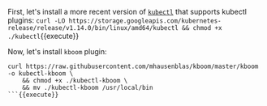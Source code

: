 First, let's install a more recent version of [`kubectl`](https://kubernetes.io/docs/tasks/tools/install-kubectl) that supports kubectl plugins: `curl -LO https://storage.googleapis.com/kubernetes-release/release/v1.14.0/bin/linux/amd64/kubectl && chmod +x ./kubectl`{{execute}}

Now, let's install `kboom` plugin:

```
curl https://raw.githubusercontent.com/mhausenblas/kboom/master/kboom -o kubectl-kboom \
	&& chmod +x ./kubectl-kboom \
	&& mv ./kubectl-kboom /usr/local/bin
```{{execute}}
